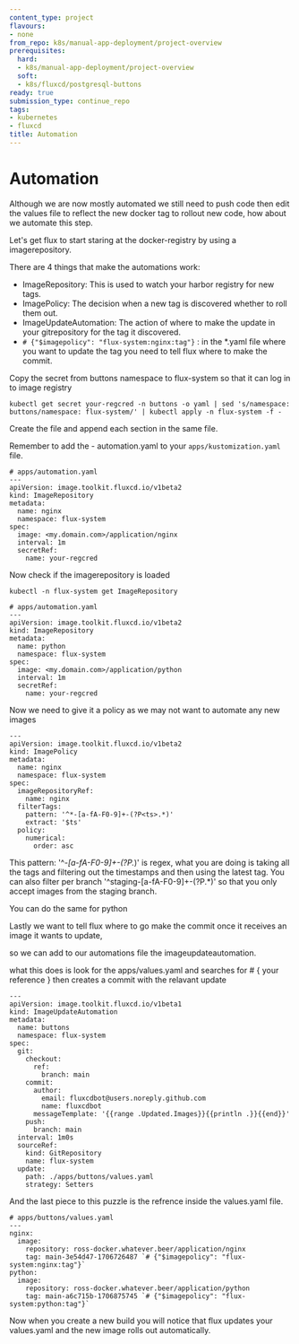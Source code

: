 ```yaml
---
content_type: project
flavours:
- none
from_repo: k8s/manual-app-deployment/project-overview
prerequisites:
  hard:
  - k8s/manual-app-deployment/project-overview
  soft:
  - k8s/fluxcd/postgresql-buttons
ready: true
submission_type: continue_repo
tags:
- kubernetes
- fluxcd
title: Automation
---
```


# Automation

Although we are now mostly automated we still need to push code then edit the values file to reflect the new docker tag to rollout new code, how about we automate this step.

Let's get flux to start staring at the docker-registry by using a imagerepository.

There are 4 things that make the automations work:
- ImageRepository: This is used to watch your harbor registry for new tags.
- ImagePolicy: The decision when a new tag is discovered whether to roll them out.
- ImageUpdateAutomation: The action of where to make the update in your gitrepository for the tag it discovered.
- `# {"$imagepolicy": "flux-system:nginx:tag"}` : in the *.yaml file where you want to update the tag you need to tell flux where to make the commit.

Copy the secret from buttons namespace to flux-system so that it can log in to image registry

```
kubectl get secret your-regcred -n buttons -o yaml | sed 's/namespace: buttons/namespace: flux-system/' | kubectl apply -n flux-system -f -
```

Create the file and append each section in the same file.

Remember to add the - automation.yaml to your `apps/kustomization.yaml` file.

```
# apps/automation.yaml
---
apiVersion: image.toolkit.fluxcd.io/v1beta2
kind: ImageRepository
metadata:
  name: nginx
  namespace: flux-system
spec:
  image: <my.domain.com>/application/nginx
  interval: 1m
  secretRef:
    name: your-regcred
```

Now check if the imagerepository is loaded

```
kubectl -n flux-system get ImageRepository
```

```
# apps/automation.yaml
---
apiVersion: image.toolkit.fluxcd.io/v1beta2
kind: ImageRepository
metadata:
  name: python
  namespace: flux-system
spec:
  image: <my.domain.com>/application/python
  interval: 1m
  secretRef:
    name: your-regcred
```

Now we need to give it a policy as we may not want to automate any new images

```
---
apiVersion: image.toolkit.fluxcd.io/v1beta2
kind: ImagePolicy
metadata:
  name: nginx
  namespace: flux-system
spec:
  imageRepositoryRef:
    name: nginx
  filterTags:
    pattern: '^*-[a-fA-F0-9]+-(?P<ts>.*)'
    extract: '$ts'
  policy:
    numerical:
      order: asc
```

This pattern: '^*-[a-fA-F0-9]+-(?P<ts>.*)' is regex, what you are doing is taking all the tags and filtering out the timestamps and then using the latest tag. You can also filter per branch  '^staging-[a-fA-F0-9]+-(?P<ts>.*)' so that you only accept images from the staging branch.

You can do the same for python

Lastly we want to tell flux where to go make the commit once it receives an image it wants to update,

so we can add to our automations file the imageupdateautomation.

what this does is look for the apps/values.yaml and searches for # { your reference } then creates a commit with the relavant update



```
---
apiVersion: image.toolkit.fluxcd.io/v1beta1
kind: ImageUpdateAutomation
metadata:
  name: buttons
  namespace: flux-system
spec:
  git:
    checkout:
      ref:
        branch: main
    commit:
      author:
        email: fluxcdbot@users.noreply.github.com
        name: fluxcdbot
      messageTemplate: '{{range .Updated.Images}}{{println .}}{{end}}'
    push:
      branch: main
  interval: 1m0s
  sourceRef:
    kind: GitRepository
    name: flux-system
  update:
    path: ./apps/buttons/values.yaml
    strategy: Setters
```

And the last piece to this puzzle is the refrence inside the values.yaml file.

```
# apps/buttons/values.yaml
---
nginx:
  image:
    repository: ross-docker.whatever.beer/application/nginx
    tag: main-3e54d47-1706726487 `# {"$imagepolicy": "flux-system:nginx:tag"}`
python:
  image:
    repository: ross-docker.whatever.beer/application/python
    tag: main-a6c715b-1706875745 `# {"$imagepolicy": "flux-system:python:tag"}`
```

Now when you create a new build you will notice that flux updates your values.yaml and the new image rolls out automatically.